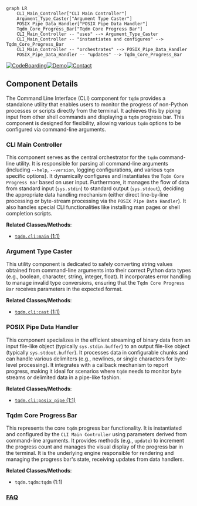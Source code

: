 ```mermaid
graph LR
    CLI_Main_Controller["CLI Main Controller"]
    Argument_Type_Caster["Argument Type Caster"]
    POSIX_Pipe_Data_Handler["POSIX Pipe Data Handler"]
    Tqdm_Core_Progress_Bar["Tqdm Core Progress Bar"]
    CLI_Main_Controller -- "uses" --> Argument_Type_Caster
    CLI_Main_Controller -- "instantiates and configures" --> Tqdm_Core_Progress_Bar
    CLI_Main_Controller -- "orchestrates" --> POSIX_Pipe_Data_Handler
    POSIX_Pipe_Data_Handler -- "updates" --> Tqdm_Core_Progress_Bar
```
[![CodeBoarding](https://img.shields.io/badge/Generated%20by-CodeBoarding-9cf?style=flat-square)](https://github.com/CodeBoarding/GeneratedOnBoardings)[![Demo](https://img.shields.io/badge/Try%20our-Demo-blue?style=flat-square)](https://www.codeboarding.org/demo)[![Contact](https://img.shields.io/badge/Contact%20us%20-%20contact@codeboarding.org-lightgrey?style=flat-square)](mailto:contact@codeboarding.org)

## Component Details

The Command Line Interface (CLI) component for `tqdm` provides a standalone utility that enables users to monitor the progress of non-Python processes or scripts directly from the terminal. It achieves this by piping input from other shell commands and displaying a `tqdm` progress bar. This component is designed for flexibility, allowing various `tqdm` options to be configured via command-line arguments.

### CLI Main Controller
This component serves as the central orchestrator for the `tqdm` command-line utility. It is responsible for parsing all command-line arguments (including `--help`, `--version`, logging configurations, and various `tqdm` specific options). It dynamically configures and instantiates the `Tqdm Core Progress Bar` based on user input. Furthermore, it manages the flow of data from standard input (`sys.stdin`) to standard output (`sys.stdout`), deciding the appropriate data handling mechanism (either direct line-by-line processing or byte-stream processing via the `POSIX Pipe Data Handler`). It also handles special CLI functionalities like installing man pages or shell completion scripts.


**Related Classes/Methods**:

- <a href="https://github.com/tqdm/tqdm/blob/master/tqdm/cli.py#L1-L1" target="_blank" rel="noopener noreferrer">`tqdm.cli:main` (1:1)</a>


### Argument Type Caster
This utility component is dedicated to safely converting string values obtained from command-line arguments into their correct Python data types (e.g., boolean, character, string, integer, float). It incorporates error handling to manage invalid type conversions, ensuring that the `Tqdm Core Progress Bar` receives parameters in the expected format.


**Related Classes/Methods**:

- <a href="https://github.com/tqdm/tqdm/blob/master/tqdm/cli.py#L1-L1" target="_blank" rel="noopener noreferrer">`tqdm.cli:cast` (1:1)</a>


### POSIX Pipe Data Handler
This component specializes in the efficient streaming of binary data from an input file-like object (typically `sys.stdin.buffer`) to an output file-like object (typically `sys.stdout.buffer`). It processes data in configurable chunks and can handle various delimiters (e.g., newlines, or single characters for byte-level processing). It integrates with a callback mechanism to report progress, making it ideal for scenarios where `tqdm` needs to monitor byte streams or delimited data in a pipe-like fashion.


**Related Classes/Methods**:

- <a href="https://github.com/tqdm/tqdm/blob/master/tqdm/cli.py#L1-L1" target="_blank" rel="noopener noreferrer">`tqdm.cli:posix_pipe` (1:1)</a>


### Tqdm Core Progress Bar
This represents the core `tqdm` progress bar functionality. It is instantiated and configured by the `CLI Main Controller` using parameters derived from command-line arguments. It provides methods (e.g., `update`) to increment the progress count and manages the visual display of the progress bar in the terminal. It is the underlying engine responsible for rendering and managing the progress bar's state, receiving updates from data handlers.


**Related Classes/Methods**:

- `tqdm.tqdm:tqdm` (1:1)




### [FAQ](https://github.com/CodeBoarding/GeneratedOnBoardings/tree/main?tab=readme-ov-file#faq)